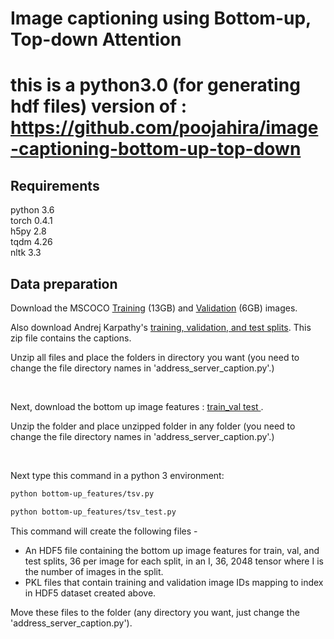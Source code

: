 <h1> Image captioning using Bottom-up, Top-down Attention</h1>

# this is a python3.0 (for generating hdf files) version of : https://github.com/poojahira/image-captioning-bottom-up-top-down


<h2> Requirements </h2>

python 3.6<br>
torch 0.4.1<br>
h5py 2.8<br>
tqdm 4.26<br>
nltk 3.3<br>

<h2> Data preparation </h2>

Download the MSCOCO <a target = "_blank" href="http://images.cocodataset.org/zips/train2014.zip">Training</a> (13GB)  and <a href=http://images.cocodataset.org/zips/val2014.zip>Validation</a> (6GB)  images. 

Also download Andrej Karpathy's <a target = "_blank" href=http://cs.stanford.edu/people/karpathy/deepimagesent/caption_datasets.zip>training, validation, and test splits</a>. This zip file contains the captions.

Unzip all files and place the folders in directory you want (you need to change the file directory names in 'address_server_caption.py'.)

<br>

Next, download the bottom up image features : <a target = "_blank" href="https://imagecaption.blob.core.windows.net/imagecaption/trainval_36.zip"> train_val <a target = "_blank" href="https://imagecaption.blob.core.windows.net/imagecaption/test2014_36.zip"> test </a>.

Unzip the folder and place unzipped folder in any folder (you need to change the file directory names in 'address_server_caption.py'.)

<br>

Next type this command in a python 3 environment: 
```bash
python bottom-up_features/tsv.py
```

```bash
python bottom-up_features/tsv_test.py
```


This command will create the following files - 
<ul>
<li>An HDF5 file containing the bottom up image features for train, val, and test splits, 36 per image for each split, in an I, 36, 2048 tensor where I is the number of images in the split.</li>
<li>PKL files that contain training and validation image IDs mapping to index in HDF5 dataset created above.</li>
</ul>

Move these files to the folder (any directory you want, just change the 'address_server_caption.py').
